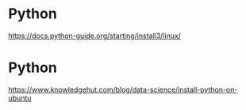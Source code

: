 # Python

https://docs.python-guide.org/starting/install3/linux/

# Python

https://www.knowledgehut.com/blog/data-science/install-python-on-ubuntu
